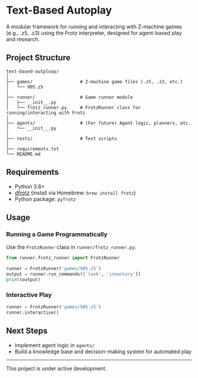 # Text-Based Autoplay

A modular framework for running and interacting with Z-machine games (e.g., .z5, .z3) using the Frotz interpreter, designed for agent-based play and research.

## Project Structure

```
text-based-autploay/
│
├── games/                  # Z-machine game files (.z5, .z3, etc.)
│   └── 905.z5
│
├── runner/                 # Game runner module
│   ├── __init__.py
│   └── frotz_runner.py     # FrotzRunner class for running/interacting with Frotz
│
├── agents/                 # (For future) Agent logic, planners, etc.
│   └── __init__.py
│
├── tests/                  # Test scripts
│
├── requirements.txt
└── README.md
```

## Requirements
- Python 3.8+
- [dfrotz](https://github.com/DavidGriffith/frotz) (install via Homebrew: `brew install frotz`)
- Python package: `pyfrotz`

## Usage

### Running a Game Programmatically

Use the `FrotzRunner` class in `runner/frotz_runner.py`:

```python
from runner.frotz_runner import FrotzRunner

runner = FrotzRunner('games/905.z5')
output = runner.run_commands(['look', 'inventory'])
print(output)
```

### Interactive Play

```python
runner = FrotzRunner('games/905.z5')
runner.interactive()
```

## Next Steps
- Implement agent logic in `agents/`
- Build a knowledge base and decision-making system for automated play

---

This project is under active development.
